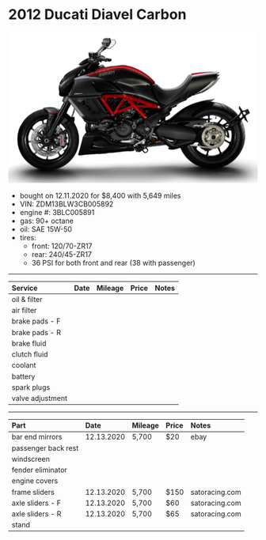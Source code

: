 # 2012 Ducati Diavel Carbon

![](pictures/pic.png)

- bought on 12.11.2020 for $8,400 with 5,649 miles
- VIN: ZDM13BLW3CB005892
- engine #: 3BLC005891
- gas: 90+ octane
- oil: SAE 15W-50
- tires:
  - front: 120/70-ZR17
  - rear: 240/45-ZR17
  - 36 PSI for both front and rear (38 with passenger)

*****

| Service              | Date            | Mileage         | Price           | Notes           |
| :------------------- | :-------------- | :-------------- | :-------------- | :-------------- |
| oil & filter         |                 |                 |                 |                 |
| air filter           |                 |                 |                 |                 |
| brake pads - F       |                 |                 |                 |                 |
| brake pads - R       |                 |                 |                 |                 |
| brake fluid          |                 |                 |                 |                 |
| clutch fluid         |                 |                 |                 |                 |
| coolant              |                 |                 |                 |                 |
| battery              |                 |                 |                 |                 |
| spark plugs          |                 |                 |                 |                 |
| valve adjustment     |                 |                 |                 |                 |

*****

| Part                 | Date            | Mileage         | Price           | Notes           |
| :------------------- | :-------------- | :-------------- | :-------------- | :-------------- |
| bar end mirrors      | 12.13.2020      | 5,700           | $20             | ebay            |
| passenger back rest  |                 |                 |                 |                 |
| windscreen           |                 |                 |                 |                 |
| fender eliminator    |                 |                 |                 |                 |
| engine covers        |                 |                 |                 |                 |
| frame sliders        | 12.13.2020      | 5,700           | $150            | satoracing.com  |
| axle sliders - F     | 12.13.2020      | 5,700           | $60             | satoracing.com  |
| axle sliders - R     | 12.13.2020      | 5,700           | $65             | satoracing.com  |
| stand                |                 |                 |                 |                 |
